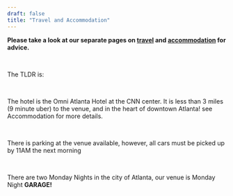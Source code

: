 ```yaml
---
draft: false
title: "Travel and Accommodation"
---
```


**Please take a look at our separate pages on <a href="/travel">travel</a> and <a href="/accommodation">accommodation</a> for advice.**

<br>

The TLDR is:

<br>

The hotel is the Omni Atlanta Hotel at the CNN center. It is less than 3 miles (9 minute uber) to the venue, and in the heart of downtown Atlanta! see Accommodation for more details.

<br>

There is parking at the venue available, however, all cars must be picked up by 11AM the next morning

<br>

There are two Monday Nights in the city of Atlanta, our venue is Monday Night **GARAGE!**